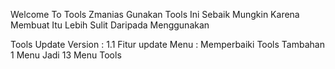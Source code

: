 Welcome To Tools Zmanias
Gunakan Tools Ini Sebaik Mungkin
Karena Membuat Itu Lebih Sulit Daripada Menggunakan

Tools Update Version : 1.1
Fitur update Menu :
		   Memperbaiki Tools
		   Tambahan 1 Menu
		   Jadi 13 Menu Tools

